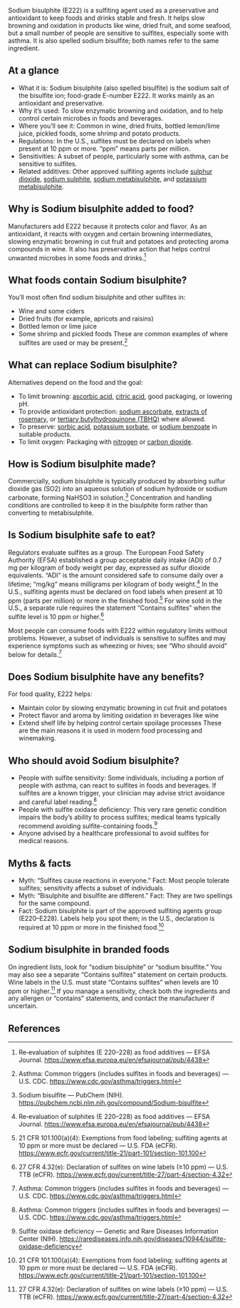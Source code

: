 Sodium bisulphite (E222) is a sulfiting agent used as a preservative and antioxidant to keep foods and drinks stable and fresh. It helps slow browning and oxidation in products like wine, dried fruit, and some seafood, but a small number of people are sensitive to sulfites, especially some with asthma. It is also spelled sodium bisulfite; both names refer to the same ingredient.

<!--more-->

## At a glance
- What it is: Sodium bisulphite (also spelled bisulfite) is the sodium salt of the bisulfite ion; food-grade E-number E222. It works mainly as an antioxidant and preservative.
- Why it’s used: To slow enzymatic browning and oxidation, and to help control certain microbes in foods and beverages.
- Where you’ll see it: Common in wine, dried fruits, bottled lemon/lime juice, pickled foods, some shrimp and potato products.
- Regulations: In the U.S., sulfites must be declared on labels when present at 10 ppm or more. “ppm” means parts per million.
- Sensitivities: A subset of people, particularly some with asthma, can be sensitive to sulfites.
- Related additives: Other approved sulfiting agents include [sulphur dioxide](/e220-sulphur-dioxide), [sodium sulphite](/e221-sodium-sulphite), [sodium metabisulphite](/e223-sodium-metabisulphite), and [potassium metabisulphite](/e224-potassium-metabisulphite).

## Why is Sodium bisulphite added to food?
Manufacturers add E222 because it protects color and flavor. As an antioxidant, it reacts with oxygen and certain browning intermediates, slowing enzymatic browning in cut fruit and potatoes and protecting aroma compounds in wine. It also has preservative action that helps control unwanted microbes in some foods and drinks.[^2]

## What foods contain Sodium bisulphite?
You’ll most often find sodium bisulphite and other sulfites in:
- Wine and some ciders
- Dried fruits (for example, apricots and raisins)
- Bottled lemon or lime juice
- Some shrimp and pickled foods
These are common examples of where sulfites are used or may be present.[^5]

## What can replace Sodium bisulphite?
Alternatives depend on the food and the goal:
- To limit browning: [ascorbic acid](/e300-ascorbic-acid), [citric acid](/e330-citric-acid), good packaging, or lowering pH.
- To provide antioxidant protection: [sodium ascorbate](/e301-sodium-ascorbate), [extracts of rosemary](/e392-extracts-of-rosemary), or [tertiary butylhydroquinone (TBHQ)](/e319-tertiary-butylhydroquinone-tbhq) where allowed.
- To preserve: [sorbic acid](/e200-sorbic-acid), [potassium sorbate](/e202-potassium-sorbate), or [sodium benzoate](/e211-sodium-benzoate) in suitable products.
- To limit oxygen: Packaging with [nitrogen](/e941-nitrogen) or [carbon dioxide](/e290-carbon-dioxide).

## How is Sodium bisulphite made?
Commercially, sodium bisulphite is typically produced by absorbing sulfur dioxide gas (SO2) into an aqueous solution of sodium hydroxide or sodium carbonate, forming NaHSO3 in solution.[^1] Concentration and handling conditions are controlled to keep it in the bisulphite form rather than converting to metabisulphite.

## Is Sodium bisulphite safe to eat?
Regulators evaluate sulfites as a group. The European Food Safety Authority (EFSA) established a group acceptable daily intake (ADI) of 0.7 mg per kilogram of body weight per day, expressed as sulfur dioxide equivalents. “ADI” is the amount considered safe to consume daily over a lifetime; “mg/kg” means milligrams per kilogram of body weight.[^2] In the U.S., sulfiting agents must be declared on food labels when present at 10 ppm (parts per million) or more in the finished food.[^3] For wine sold in the U.S., a separate rule requires the statement “Contains sulfites” when the sulfite level is 10 ppm or higher.[^4]

Most people can consume foods with E222 within regulatory limits without problems. However, a subset of individuals is sensitive to sulfites and may experience symptoms such as wheezing or hives; see “Who should avoid” below for details.[^5]

## Does Sodium bisulphite have any benefits?
For food quality, E222 helps:
- Maintain color by slowing enzymatic browning in cut fruit and potatoes
- Protect flavor and aroma by limiting oxidation in beverages like wine
- Extend shelf life by helping control certain spoilage processes
These are the main reasons it is used in modern food processing and winemaking.

## Who should avoid Sodium bisulphite?
- People with sulfite sensitivity: Some individuals, including a portion of people with asthma, can react to sulfites in foods and beverages. If sulfites are a known trigger, your clinician may advise strict avoidance and careful label reading.[^5]
- People with sulfite oxidase deficiency: This very rare genetic condition impairs the body’s ability to process sulfites; medical teams typically recommend avoiding sulfite-containing foods.[^6]
- Anyone advised by a healthcare professional to avoid sulfites for medical reasons.

## Myths & facts
- Myth: “Sulfites cause reactions in everyone.” Fact: Most people tolerate sulfites; sensitivity affects a subset of individuals.
- Myth: “Bisulphite and bisulfite are different.” Fact: They are two spellings for the same compound.
- Fact: Sodium bisulphite is part of the approved sulfiting agents group (E220–E228). Labels help you spot them; in the U.S., declaration is required at 10 ppm or more in the finished food.[^3]

## Sodium bisulphite in branded foods
On ingredient lists, look for “sodium bisulphite” or “sodium bisulfite.” You may also see a separate “Contains sulfites” statement on certain products. Wine labels in the U.S. must state “Contains sulfites” when levels are 10 ppm or higher.[^4] If you manage a sensitivity, check both the ingredients and any allergen or “contains” statements, and contact the manufacturer if uncertain.

## References
[^1]: Sodium bisulfite — PubChem (NIH). https://pubchem.ncbi.nlm.nih.gov/compound/Sodium-bisulfite
[^2]: Re‑evaluation of sulphites (E 220–228) as food additives — EFSA Journal. https://www.efsa.europa.eu/en/efsajournal/pub/4438
[^3]: 21 CFR 101.100(a)(4): Exemptions from food labeling; sulfiting agents at 10 ppm or more must be declared — U.S. FDA (eCFR). https://www.ecfr.gov/current/title-21/part-101/section-101.100
[^4]: 27 CFR 4.32(e): Declaration of sulfites on wine labels (≥10 ppm) — U.S. TTB (eCFR). https://www.ecfr.gov/current/title-27/part-4/section-4.32
[^5]: Asthma: Common triggers (includes sulfites in foods and beverages) — U.S. CDC. https://www.cdc.gov/asthma/triggers.html
[^6]: Sulfite oxidase deficiency — Genetic and Rare Diseases Information Center (NIH). https://rarediseases.info.nih.gov/diseases/10944/sulfite-oxidase-deficiency
